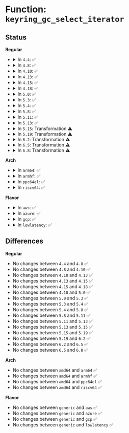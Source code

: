 # Function: <code>keyring_gc_select_iterator</code>

## Status
<b>Regular</b>
<ul>
<li>
<details>
<summary>In <code>4.4</code>: ✅</summary>

```c
bool keyring_gc_select_iterator(void *object, void *iterator_data);
```

**Collision:** Unique Static

**Inline:** No

**Transformation:** False

**Instances:**

```
In security/keys/keyring.c (ffffffff81330950)
Location: security/keys/keyring.c:1342
Inline: False
```
**Symbols:**

```
ffffffff81330950-ffffffff8133098b: keyring_gc_select_iterator (STB_LOCAL)
```
</details>
</li>
<li>
<details>
<summary>In <code>4.8</code>: ✅</summary>

```c
bool keyring_gc_select_iterator(void *object, void *iterator_data);
```

**Collision:** Unique Static

**Inline:** No

**Transformation:** False

**Instances:**

```
In security/keys/keyring.c (ffffffff813656d0)
Location: security/keys/keyring.c:1374
Inline: False
```
**Symbols:**

```
ffffffff813656d0-ffffffff8136570b: keyring_gc_select_iterator (STB_LOCAL)
```
</details>
</li>
<li>
<details>
<summary>In <code>4.10</code>: ✅</summary>

```c
bool keyring_gc_select_iterator(void *object, void *iterator_data);
```

**Collision:** Unique Static

**Inline:** No

**Transformation:** False

**Instances:**

```
In security/keys/keyring.c (ffffffff8137bef0)
Location: security/keys/keyring.c:1374
Inline: False
```
**Symbols:**

```
ffffffff8137bef0-ffffffff8137bf2b: keyring_gc_select_iterator (STB_LOCAL)
```
</details>
</li>
<li>
<details>
<summary>In <code>4.13</code>: ✅</summary>

```c
bool keyring_gc_select_iterator(void *object, void *iterator_data);
```

**Collision:** Unique Static

**Inline:** No

**Transformation:** False

**Instances:**

```
In security/keys/keyring.c (ffffffff8138fa90)
Location: security/keys/keyring.c:1487
Inline: False
```
**Symbols:**

```
ffffffff8138fa90-ffffffff8138fac9: keyring_gc_select_iterator (STB_LOCAL)
```
</details>
</li>
<li>
<details>
<summary>In <code>4.15</code>: ✅</summary>

```c
bool keyring_gc_select_iterator(void *object, void *iterator_data);
```

**Collision:** Unique Static

**Inline:** No

**Transformation:** False

**Instances:**

```
In security/keys/keyring.c (ffffffff813b5ef0)
Location: security/keys/keyring.c:1489
Inline: False
```
**Symbols:**

```
ffffffff813b5ef0-ffffffff813b5f35: keyring_gc_select_iterator (STB_LOCAL)
```
</details>
</li>
<li>
<details>
<summary>In <code>4.18</code>: ✅</summary>

```c
bool keyring_gc_select_iterator(void *object, void *iterator_data);
```

**Collision:** Unique Static

**Inline:** No

**Transformation:** False

**Instances:**

```
In security/keys/keyring.c (ffffffff813e66f0)
Location: security/keys/keyring.c:1482
Inline: False
```
**Symbols:**

```
ffffffff813e66f0-ffffffff813e6733: keyring_gc_select_iterator (STB_LOCAL)
```
</details>
</li>
<li>
<details>
<summary>In <code>5.0</code>: ✅</summary>

```c
bool keyring_gc_select_iterator(void *object, void *iterator_data);
```

**Collision:** Unique Static

**Inline:** No

**Transformation:** False

**Instances:**

```
In security/keys/keyring.c (ffffffff81400ee0)
Location: security/keys/keyring.c:1480
Inline: False
```
**Symbols:**

```
ffffffff81400ee0-ffffffff81400f23: keyring_gc_select_iterator (STB_LOCAL)
```
</details>
</li>
<li>
<details>
<summary>In <code>5.3</code>: ✅</summary>

```c
bool keyring_gc_select_iterator(void *object, void *iterator_data);
```

**Collision:** Unique Static

**Inline:** No

**Transformation:** False

**Instances:**

```
In security/keys/keyring.c (ffffffff8142cff0)
Location: security/keys/keyring.c:1688
Inline: False
```
**Symbols:**

```
ffffffff8142cff0-ffffffff8142d049: keyring_gc_select_iterator (STB_LOCAL)
```
</details>
</li>
<li>
<details>
<summary>In <code>5.4</code>: ✅</summary>

```c
bool keyring_gc_select_iterator(void *object, void *iterator_data);
```

**Collision:** Unique Static

**Inline:** No

**Transformation:** False

**Instances:**

```
In security/keys/keyring.c (ffffffff81446d40)
Location: security/keys/keyring.c:1688
Inline: False
```
**Symbols:**

```
ffffffff81446d40-ffffffff81446d99: keyring_gc_select_iterator (STB_LOCAL)
```
</details>
</li>
<li>
<details>
<summary>In <code>5.8</code>: ✅</summary>

```c
bool keyring_gc_select_iterator(void *object, void *iterator_data);
```

**Collision:** Unique Static

**Inline:** No

**Transformation:** False

**Instances:**

```
In security/keys/keyring.c (ffffffff814985d0)
Location: security/keys/keyring.c:1690
Inline: False
```
**Symbols:**

```
ffffffff814985d0-ffffffff8149864f: keyring_gc_select_iterator (STB_LOCAL)
```
</details>
</li>
<li>
<details>
<summary>In <code>5.11</code>: ✅</summary>

```c
bool keyring_gc_select_iterator(void *object, void *iterator_data);
```

**Collision:** Unique Static

**Inline:** No

**Transformation:** False

**Instances:**

```
In security/keys/keyring.c (ffffffff814b6040)
Location: security/keys/keyring.c:1690
Inline: False
```
**Symbols:**

```
ffffffff814b6040-ffffffff814b60bf: keyring_gc_select_iterator (STB_LOCAL)
```
</details>
</li>
<li>
<details>
<summary>In <code>5.13</code>: ✅</summary>

```c
bool keyring_gc_select_iterator(void *object, void *iterator_data);
```

**Collision:** Unique Static

**Inline:** No

**Transformation:** False

**Instances:**

```
In security/keys/keyring.c (ffffffff814bbeb0)
Location: security/keys/keyring.c:1690
Inline: False
```
**Symbols:**

```
ffffffff814bbeb0-ffffffff814bbf2f: keyring_gc_select_iterator (STB_LOCAL)
```
</details>
</li>
<li>
<details>
<summary>In <code>5.15</code>: Transformation ⚠️</summary>

```c
bool keyring_gc_select_iterator(void *object, void *iterator_data);
```

**Collision:** Unique Static

**Inline:** No

**Transformation:** True

**Instances:**

```
In security/keys/keyring.c (0)
Location: security/keys/keyring.c:1690
Inline: False
```
**Symbols:**

```
ffffffff81514710-ffffffff815147a9: keyring_gc_select_iterator (STB_LOCAL)
ffffffff81cd2eb6-ffffffff81cd2eca: keyring_gc_select_iterator.cold (STB_LOCAL)
```
</details>
</li>
<li>
<details>
<summary>In <code>5.19</code>: Transformation ⚠️</summary>

```c
bool keyring_gc_select_iterator(void *object, void *iterator_data);
```

**Collision:** Unique Static

**Inline:** No

**Transformation:** True

**Instances:**

```
In security/keys/keyring.c (0)
Location: security/keys/keyring.c:1690
Inline: False
```
**Symbols:**

```
ffffffff815a6d80-ffffffff815a6e26: keyring_gc_select_iterator (STB_LOCAL)
ffffffff81e86027-ffffffff81e8603c: keyring_gc_select_iterator.cold (STB_LOCAL)
```
</details>
</li>
<li>
<details>
<summary>In <code>6.2</code>: Transformation ⚠️</summary>

```c
bool keyring_gc_select_iterator(void *object, void *iterator_data);
```

**Collision:** Unique Static

**Inline:** No

**Transformation:** True

**Instances:**

```
In security/keys/keyring.c (0)
Location: security/keys/keyring.c:1690
Inline: False
```
**Symbols:**

```
ffffffff81650d40-ffffffff81650de6: keyring_gc_select_iterator (STB_LOCAL)
ffffffff820730fa-ffffffff8207310f: keyring_gc_select_iterator.cold (STB_LOCAL)
```
</details>
</li>
<li>
<details>
<summary>In <code>6.5</code>: Transformation ⚠️</summary>

```c
bool keyring_gc_select_iterator(void *object, void *iterator_data);
```

**Collision:** Unique Static

**Inline:** No

**Transformation:** True

**Instances:**

```
In security/keys/keyring.c (0)
Location: security/keys/keyring.c:1690
Inline: False
```
**Symbols:**

```
ffffffff81689620-ffffffff816896c6: keyring_gc_select_iterator (STB_LOCAL)
ffffffff820f2d76-ffffffff820f2d8b: keyring_gc_select_iterator.cold (STB_LOCAL)
```
</details>
</li>
<li>
<details>
<summary>In <code>6.8</code>: Transformation ⚠️</summary>

```c
bool keyring_gc_select_iterator(void *object, void *iterator_data);
```

**Collision:** Unique Static

**Inline:** No

**Transformation:** True

**Instances:**

```
In security/keys/keyring.c (0)
Location: security/keys/keyring.c:1690
Inline: False
```
**Symbols:**

```
ffffffff816c5b00-ffffffff816c5bc2: keyring_gc_select_iterator (STB_LOCAL)
ffffffff821d0010-ffffffff821d0025: keyring_gc_select_iterator.cold (STB_LOCAL)
```
</details>
</li>
</ul>
<b>Arch</b>
<ul>
<li>
<details>
<summary>In <code>arm64</code>: ✅</summary>

```c
bool keyring_gc_select_iterator(void *object, void *iterator_data);
```

**Collision:** Unique Static

**Inline:** No

**Transformation:** False

**Instances:**

```
In security/keys/keyring.c (ffff80001052fd40)
Location: security/keys/keyring.c:1688
Inline: False
```
**Symbols:**

```
ffff80001052fd40-ffff80001052fdd8: keyring_gc_select_iterator (STB_LOCAL)
```
</details>
</li>
<li>
<details>
<summary>In <code>armhf</code>: ✅</summary>

```c
bool keyring_gc_select_iterator(void *object, void *iterator_data);
```

**Collision:** Unique Static

**Inline:** No

**Transformation:** False

**Instances:**

```
In security/keys/keyring.c (c06e7f90)
Location: security/keys/keyring.c:1688
Inline: False
```
**Symbols:**

```
c06e7f90-c06e801c: keyring_gc_select_iterator (STB_LOCAL)
```
</details>
</li>
<li>
<details>
<summary>In <code>ppc64el</code>: ✅</summary>

```c
bool keyring_gc_select_iterator(void *object, void *iterator_data);
```

**Collision:** Unique Static

**Inline:** No

**Transformation:** False

**Instances:**

```
In security/keys/keyring.c (c00000000067c540)
Location: security/keys/keyring.c:1688
Inline: False
```
**Symbols:**

```
c00000000067c540-c00000000067c5c8: keyring_gc_select_iterator (STB_LOCAL)
```
</details>
</li>
<li>
<details>
<summary>In <code>riscv64</code>: ✅</summary>

```c
bool keyring_gc_select_iterator(void *object, void *iterator_data);
```

**Collision:** Unique Static

**Inline:** No

**Transformation:** False

**Instances:**

```
In security/keys/keyring.c (ffffffe000390f86)
Location: security/keys/keyring.c:1688
Inline: False
```
**Symbols:**

```
ffffffe000390f86-ffffffe000390ff8: keyring_gc_select_iterator (STB_LOCAL)
```
</details>
</li>
</ul>
<b>Flavor</b>
<ul>
<li>
<details>
<summary>In <code>aws</code>: ✅</summary>

```c
bool keyring_gc_select_iterator(void *object, void *iterator_data);
```

**Collision:** Unique Static

**Inline:** No

**Transformation:** False

**Instances:**

```
In security/keys/keyring.c (ffffffff8143f320)
Location: security/keys/keyring.c:1688
Inline: False
```
**Symbols:**

```
ffffffff8143f320-ffffffff8143f379: keyring_gc_select_iterator (STB_LOCAL)
```
</details>
</li>
<li>
<details>
<summary>In <code>azure</code>: ✅</summary>

```c
bool keyring_gc_select_iterator(void *object, void *iterator_data);
```

**Collision:** Unique Static

**Inline:** No

**Transformation:** False

**Instances:**

```
In security/keys/keyring.c (ffffffff8142fd90)
Location: security/keys/keyring.c:1688
Inline: False
```
**Symbols:**

```
ffffffff8142fd90-ffffffff8142fde9: keyring_gc_select_iterator (STB_LOCAL)
```
</details>
</li>
<li>
<details>
<summary>In <code>gcp</code>: ✅</summary>

```c
bool keyring_gc_select_iterator(void *object, void *iterator_data);
```

**Collision:** Unique Static

**Inline:** No

**Transformation:** False

**Instances:**

```
In security/keys/keyring.c (ffffffff8143b4c0)
Location: security/keys/keyring.c:1688
Inline: False
```
**Symbols:**

```
ffffffff8143b4c0-ffffffff8143b519: keyring_gc_select_iterator (STB_LOCAL)
```
</details>
</li>
<li>
<details>
<summary>In <code>lowlatency</code>: ✅</summary>

```c
bool keyring_gc_select_iterator(void *object, void *iterator_data);
```

**Collision:** Unique Static

**Inline:** No

**Transformation:** False

**Instances:**

```
In security/keys/keyring.c (ffffffff81452610)
Location: security/keys/keyring.c:1688
Inline: False
```
**Symbols:**

```
ffffffff81452610-ffffffff81452669: keyring_gc_select_iterator (STB_LOCAL)
```
</details>
</li>
</ul>

## Differences
<b>Regular</b>
<ul>
<li>
No changes between <code>4.4</code> and <code>4.8</code> ✅
</li>
<li>
No changes between <code>4.8</code> and <code>4.10</code> ✅
</li>
<li>
No changes between <code>4.10</code> and <code>4.13</code> ✅
</li>
<li>
No changes between <code>4.13</code> and <code>4.15</code> ✅
</li>
<li>
No changes between <code>4.15</code> and <code>4.18</code> ✅
</li>
<li>
No changes between <code>4.18</code> and <code>5.0</code> ✅
</li>
<li>
No changes between <code>5.0</code> and <code>5.3</code> ✅
</li>
<li>
No changes between <code>5.3</code> and <code>5.4</code> ✅
</li>
<li>
No changes between <code>5.4</code> and <code>5.8</code> ✅
</li>
<li>
No changes between <code>5.8</code> and <code>5.11</code> ✅
</li>
<li>
No changes between <code>5.11</code> and <code>5.13</code> ✅
</li>
<li>
No changes between <code>5.13</code> and <code>5.15</code> ✅
</li>
<li>
No changes between <code>5.15</code> and <code>5.19</code> ✅
</li>
<li>
No changes between <code>5.19</code> and <code>6.2</code> ✅
</li>
<li>
No changes between <code>6.2</code> and <code>6.5</code> ✅
</li>
<li>
No changes between <code>6.5</code> and <code>6.8</code> ✅
</li>
</ul>
<b>Arch</b>
<ul>
<li>
No changes between <code>amd64</code> and <code>arm64</code> ✅
</li>
<li>
No changes between <code>amd64</code> and <code>armhf</code> ✅
</li>
<li>
No changes between <code>amd64</code> and <code>ppc64el</code> ✅
</li>
<li>
No changes between <code>amd64</code> and <code>riscv64</code> ✅
</li>
</ul>
<b>Flavor</b>
<ul>
<li>
No changes between <code>generic</code> and <code>aws</code> ✅
</li>
<li>
No changes between <code>generic</code> and <code>azure</code> ✅
</li>
<li>
No changes between <code>generic</code> and <code>gcp</code> ✅
</li>
<li>
No changes between <code>generic</code> and <code>lowlatency</code> ✅
</li>
</ul>
